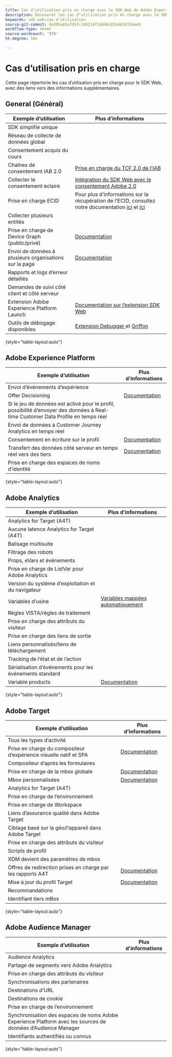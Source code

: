 ```yaml
---
title: Cas d’utilisation pris en charge avec le SDK Web de Adobe Experience Platform
description: Découvrez les cas d’utilisation pris en charge avec le SDK Web de Adobe Experience Platform.
keywords: sdk web;cas d’utilisation
source-git-commit: da305a65a7d5fc3d8214f1d046181b463d324ee0
workflow-type: tm+mt
source-wordcount: '574'
ht-degree: 16%

---
```



# Cas d’utilisation pris en charge

Cette page répertorie les cas d’utilisation pris en charge pour le SDK Web, avec des liens vers des informations supplémentaires.

## General (Général)

| Exemple d’utilisation | Plus d’informations |
| --- | --- |
| SDK simplifié unique |  |
| Réseau de collecte de données global |  |
| Consentement acquis du cours |  |
| Chaînes de consentement IAB 2.0 | [Prise en charge du TCF 2.0 de l’IAB](https://experienceleague.adobe.com/docs/experience-platform/edge/consent/iab-tcf/overview.html?lang=en#consent) |
| Collecter le consentement éclairé | [Intégration du SDK Web avec le consentement Adobe 2.0](https://experienceleague.adobe.com/docs/experience-platform/landing/governance-privacy-security/consent/adobe/sdk.html#prerequisites) |
| Prise en charge ECID | Pour plus d’informations sur la récupération de l’ECID, consultez notre documentation [ici](https://experienceleague.adobe.com/docs/experience-platform/edge/identity/overview.html?lang=en#first-party-identity) et [ici](https://experienceleague.adobe.com/docs/experience-platform/edge/extension/accessing-the-ecid.html?lang=en#extension) |
| Collecter plusieurs entités |  |
| Prise en charge de Device Graph (public/privé) | [Documentation](https://experienceleague.adobe.com/docs/analytics/components/cda/device-graph.html?lang=en) |
| Envoi de données à plusieurs organisations sur la page | [Documentation](https://experienceleague.adobe.com/docs/experience-platform/edge/fundamentals/interacting-with-multiple-properties.html?lang=en#fundamentals) |
| Rapports et logs d’erreur détaillés |  |
| Demandes de suivi côté client et côté serveur |  |
| Extension Adobe Experience Platform Launch | [Documentation sur l’extension SDK Web](https://experienceleague.adobe.com/docs/experience-platform/edge/extension/web-sdk-extension.html?lang=en#extension) |
| Outils de débogage disponibles | [Extension Debugger ](https://experienceleague.adobe.com/docs/debugger-learn/tutorials/experience-platform-debugger/introduction-to-the-experience-platform-debugger.html?lang=en) et  [Griffon](https://aep-sdks.gitbook.io/docs/beta/project-griffon) |

{style=&quot;table-layout:auto&quot;}

## Adobe Experience Platform

| Exemple d’utilisation | Plus d’informations |
| --- | --- |
| Envoi d’événements d’expérience |  |
| Offer Decisioning | [Documentation](https://experienceleague.adobe.com/docs/experience-platform/edge/personalization/offer-decisioning/offer-decisioning-overview.html?lang=en#personalization) |
| Si le jeu de données est activé pour le profil, possibilité d’envoyer des données à Real-time Customer Data Profile en temps réel |  |
| Envoi de données à Customer Journey Analytics en temps réel |  |
| Consentement en écriture sur le profil | [Documentation](https://experienceleague.adobe.com/docs/experience-platform/landing/governance-privacy-security/consent/adobe/sdk.html?lang=en) |
| Transfert des données côté serveur en temps réel vers des tiers | [Documentation](https://experienceleague.adobe.com/docs/launch/using/server-side-info/server-side-overview.html?lang=en) |
| Prise en charge des espaces de noms d’identité |  |

{style=&quot;table-layout:auto&quot;}

## Adobe Analytics

| Exemple d’utilisation | Plus d’informations |
| --- | --- |
| Analytics for Target (A4T) |  |
| Aucune latence Analytics for Target (A4T) |  |
| Balisage multisuite |  |
| Filtrage des robots |  |
| Props, eVars et événements |  |
| Prise en charge de ListVar pour Adobe Analytics |  |
| Version du système d’exploitation et du navigateur |  |
| Variables d’usine | [Variables mappées automatiquement](https://experienceleague.adobe.com/docs/experience-platform/edge/data-collection/adobe-analytics/automatically-mapped-vars.html?lang=en#data-collection) |
| Règles VISTA/règles de traitement |  |
| Prise en charge des attributs du visiteur |  |
| Prise en charge des liens de sortie |  |
| Liens personnalisés/liens de téléchargement |  |
| Tracking de l’état et de l’action |  |
| Sérialisation d’événements pour les événements standard |  |
| Variable products | [Documentation](https://experienceleague.adobe.com/docs/experience-platform/edge/data-collection/collect-commerce-data.html?lang=en#actions-related-to-products) |

{style=&quot;table-layout:auto&quot;}

## Adobe Target

| Exemple d’utilisation | Plus d’informations |
| --- | --- |
| Tous les types d’activité |  |
| Prise en charge du compositeur d’expérience visuelle natif et SPA | [Documentation](https://experienceleague.adobe.com/docs/experience-platform/edge/personalization/adobe-target/spa-implementation.html?lang=en#personalization) |
| Compositeur d’après les formulaires |  |
| Prise en charge de la mbox globale | [Documentation](https://experienceleague.adobe.com/docs/experience-platform/edge/personalization/rendering-personalization-content.html?lang=en#automatically-rendering-content) |
| Mbox personnalisées | [Documentation](https://experienceleague.adobe.com/docs/experience-platform/edge/personalization/rendering-personalization-content.html?lang=en#manually-rendering-content) |
| Analytics for Target (A4T) |  |
| Prise en charge de l’environnement |  |
| Prise en charge de Workspace |  |
| Liens d’assurance qualité dans Adobe Target |  |
| Ciblage basé sur la géo/l’appareil dans Adobe Target |  |
| Prise en charge des attributs du visiteur |  |
| Scripts de profil |  |
| XDM devient des paramètres de mbox |  |
| Offres de redirection prises en charge par les rapports A4T | [Documentation](https://experienceleague.adobe.com/docs/target/using/experiences/offers/offer-redirect.html?lang=en) |
| Mise à jour du profil Target | [Documentation](https://experienceleague.adobe.com/docs/experience-platform/edge/personalization/adobe-target/target-overview.html?lang=en#single-profile-update) |
| Recommandations |  |
| Identifiant tiers mBox |  |

{style=&quot;table-layout:auto&quot;}

## Adobe Audience Manager

| Exemple d’utilisation | Plus d’informations |
| --- | --- |
| Audience Analytics |  |
| Partage de segments vers Adobe Analytics |  |
| Prise en charge des attributs du visiteur |  |
| Synchronisations des partenaires |  |
| Destinations d’URL |  |
| Destinations de cookie |  |
| Prise en charge de l’environnement |  |
| Synchronisation des espaces de noms Adobe Experience Platform avec les sources de données d’Audience Manager |  |
| Identifiants authentifiés ou connus |  |

{style=&quot;table-layout:auto&quot;}
